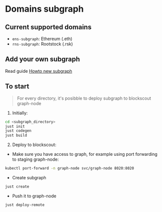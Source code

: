 # Domains subgraph

## Current supported domains

+ `ens-subgraph`: Ethereum (.eth)
+ `rns-subgraph`: Rootstock (.rsk)

## Add your own subgraph

Read guide [Howto new subgraph](../subgraph-writer/README.md)

## To start

> For every directory, it's posibble to deploy subgraph to blockscout graph-node


1. Initially:

```bash
cd <subgraph_directory>
just init
just codegen
just build
```

2. Deploy to blockscout:

+ Make sure you have access to graph, for example using port forwarding to staging graph-node:

```bash
kubectl port-forward -n graph-node svc/graph-node 8020:8020
```

+ Create subgraph

```bash
just create
```

+ Push it to graph-node

```bash
just deploy-remote
```
